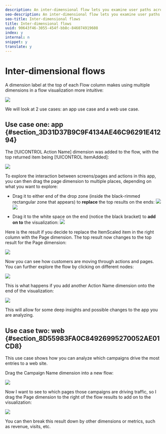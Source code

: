 ```yaml
---
description: An inter-dimensional flow lets you examine user paths across various dimensions.
seo-description: An inter-dimensional flow lets you examine user paths across various dimensions.
seo-title: Inter-dimensional flows
title: Inter-dimensional flows
uuid: 90643f46-3055-454f-bb8c-846074919608
index: y
internal: n
snippet: y
translate: y
---
```


# Inter-dimensional flows

A dimension label at the top of each Flow column makes using multiple dimensions in a flow visualization more intuitive: 

![](assets/flow.png) 

We will look at 2 use cases: an app use case and a web use case. 

## Use case one: app {#section_3D31D37B9C9F4134AE46C96291E41294}

The [!UICONTROL  Action Name] dimension was added to the flow, with the top returned item being [!UICONTROL  ItemAdded]: 

![](assets/multi-dimensional-flow.png) 

To explore the interaction between screens/pages and actions in this app, you can then drag the page dimension to multiple places, depending on what you want to explore: 

* Drag it to either end of the drop zone (inside the black-rimmed rectangular zone that appears) to **replace** the top results on the ends: ![](assets/multi-dimensional-flow2.png) ![](assets/multi-dimensional-flow3.png) 



* Drag it to the white space on the end (notice the black bracket) to **add on to** the visualization: ![](assets/multi-dimensional-flow4.png) 

Here is the result if you decide to replace the ItemScaled item in the right column with the Page dimension. The top result now changes to the top result for the Page dimension: 

![](assets/multi-dimensional-flow5.png) 

Now you can see how customers are moving through actions and pages. You can further explore the flow by clicking on different nodes: 

![](assets/multi-dimensional-flow6.png) 

This is what happens if you add another Action Name dimension onto the end of the visualization: 

![](assets/multi-dimensional-flow7.png) 

This will allow for some deep insights and possible changes to the app you are analyzing. 

## Use case two: web {#section_8D55983FA0C84926995270052AE01CD8}

This use case shows how you can analyze which campaigns drive the most entries to a web site. 

Drag the Campaign Name dimension into a new flow: 

![](assets/multi-dimensional-flow8.png) 

Now I want to see to which pages those campaigns are driving traffic, so I drag the Page dimension to the right of the flow results to add on to the visualization: 

![](assets/multi-dimensional-flow9.png) 

You can then break this result down by other dimensions or metrics, such as revenue, visits, etc. 
